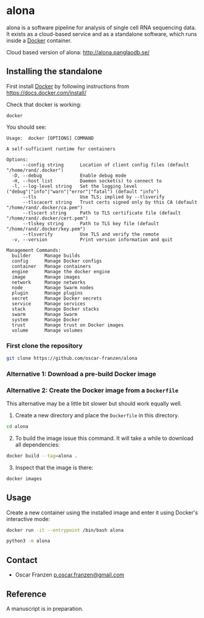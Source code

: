 # alona
alona is a software pipeline for analysis of single cell RNA sequencing data. It exists as a cloud-based service and as a standalone software, which runs inside a [Docker](https://en.wikipedia.org/wiki/Docker_(software)) container.

Cloud based version of alona: http://alona.panglaodb.se/

## Installing the standalone
First install [Docker](https://en.wikipedia.org/wiki/Docker_(software)) by following instructions from https://docs.docker.com/install/

Check that docker is working:

```
docker
```

You should see:
```
Usage:	docker [OPTIONS] COMMAND

A self-sufficient runtime for containers

Options:
      --config string      Location of client config files (default "/home/rand/.docker")
  -D, --debug              Enable debug mode
  -H, --host list          Daemon socket(s) to connect to
  -l, --log-level string   Set the logging level ("debug"|"info"|"warn"|"error"|"fatal") (default "info")
      --tls                Use TLS; implied by --tlsverify
      --tlscacert string   Trust certs signed only by this CA (default "/home/rand/.docker/ca.pem")
      --tlscert string     Path to TLS certificate file (default "/home/rand/.docker/cert.pem")
      --tlskey string      Path to TLS key file (default "/home/rand/.docker/key.pem")
      --tlsverify          Use TLS and verify the remote
  -v, --version            Print version information and quit

Management Commands:
  builder     Manage builds
  config      Manage Docker configs
  container   Manage containers
  engine      Manage the docker engine
  image       Manage images
  network     Manage networks
  node        Manage Swarm nodes
  plugin      Manage plugins
  secret      Manage Docker secrets
  service     Manage services
  stack       Manage Docker stacks
  swarm       Manage Swarm
  system      Manage Docker
  trust       Manage trust on Docker images
  volume      Manage volumes
```

### First clone the repository

```bash
git clone https://github.com/oscar-franzen/alona
```

### Alternative 1: Download a pre-build Docker image

### Alternative 2: Create the Docker image from a `Dockerfile`
This alternative may be a little bit slower but should work equally well.

1. Create a new directory and place the `Dockerfile` in this directory.

```bash
cd alona
```

2. To build the image issue this command. It will take a while to download all dependencies:

```bash
docker build --tag=alona .
```

3. Inspect that the image is there:
```bash
docker images
```

## Usage
Create a new container using the installed image and enter it using Docker's interactive mode:
```bash
docker run -it --entrypoint /bin/bash alona

python3 -m alona
```

## Contact
* Oscar Franzen <p.oscar.franzen@gmail.com>

## Reference
A manuscript is in preparation.
